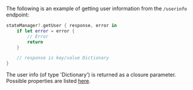 The following is an example of getting user information from the `/userinfo` endpoint:

```swift
stateManager?.getUser { response, error in
    if let error = error {
        // Error
        return
    }

    // response is key/value Dictionary
}
```

The user info (of type 'Dictionary') is returned as a closure parameter. Possible properties are listed [here](https://developer.okta.com/docs/reference/api/oidc/#response-example-success-5).
